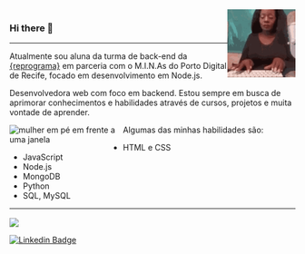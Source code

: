 
<img src="./assets/typing.gif" alt="animação de uma mulher digitando" width="120px" align="right">

### Hi there 👋

---

Atualmente sou aluna da turma de back-end da [{reprograma}](http://reprograma.com.br "{reprograma}") em parceria com o M.I.N.As do Porto Digital de Recife, focado em desenvolvimento em Node.js.

Desenvolvedora web com foco em backend. Estou sempre em busca de aprimorar conhecimentos e habilidades através de cursos, projetos e muita vontade de aprender.

<img src="https://i.ibb.co/5Gr2mFr/undraw-a-better-world-9xfd.png" alt="mulher em pé em frente a uma janela" width ="200" align="left" padding="10"/>

Algumas das minhas habilidades são:
- HTML e CSS
- JavaScript
- Node.js
- MongoDB
- Python
- SQL, MySQL

---

<img align="center" src="https://github-readme-stats.vercel.app/api/?username=TairineEllen&show_icons=true&title_color=2F2E41&icon_color=2F2E41&text_color=6C63FF&bg_color=E6E6E6"/>

[![Linkedin Badge](https://img.shields.io/badge/-LinkedIn-blue?style=flat-square&logo=Linkedin&logoColor=white&link=https://https://www.linkedin.com/in/nadyluna/)](https://www.linkedin.com/in/tairineellen/)

